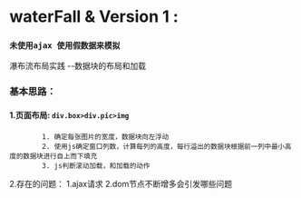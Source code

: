 # waterFall & Version 1 :
###  `未使用ajax 使用假数据来模拟`        

瀑布流布局实践 --数据块的布局和加载

### 基本思路：
#### 1.页面布局: ` div.box>div.pic>img `
            1. 确定每张图片的宽度，数据块向左浮动
            2. 使用js确定窗口列数，计算每列的高度，每行溢出的数据块根据前一列中最小高度的数据块进行自上而下填充
            3. js判断滚动加载，和加载的动作
  2.存在的问题：
    1.ajax请求
    2.dom节点不断增多会引发哪些问题
